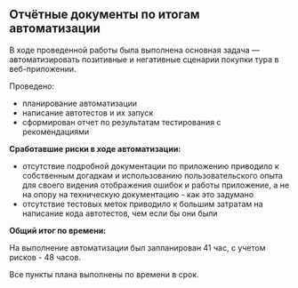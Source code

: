 ## Отчётные документы по итогам автоматизации

В ходе проведенной работы была выполнена основная задача — автоматизировать позитивные и негативные сценарии покупки тура в веб-приложении.

Проведено:
- планирование автоматизации
- написание автотестов и их запуск
- сформирован отчет по результатам тестирования с рекомендациями

**Сработавшие риски в ходе автоматизации:**

- отсутствие подробной документации по приложению приводило к собственным догадкам и использованию пользовательского опыта для своего видения отображения ошибок и работы приложение, а не на опору на техническую документацию - как это задумано
- отсутствие тестовых меток приводило к большим затратам на написание кода автотестов, чем если бы они были

**Общий итог по времени:**

На выполнение автоматизации был запланирован 41 час, с учетом рисков - 48 часов.

Все пункты плана выполнены по времени в срок.
